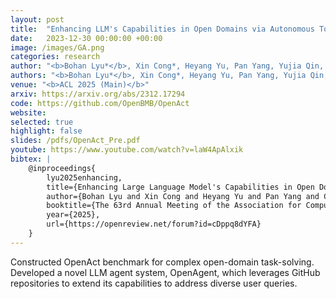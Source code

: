 ```yaml
---
layout: post
title:  "Enhancing LLM's Capabilities in Open Domains via Autonomous Tool Integration"
date:   2023-12-30 00:00:00 +00:00
image: /images/GA.png
categories: research
author: "<b>Bohan Lyu*</b>, Xin Cong*, Heyang Yu, Pan Yang, Yujia Qin, Yining Ye, Yaxi Lu, Zhong Zhang, Yukun Yan, Yankai Lin, Zhiyuan Liu, Maosong Sun"
authors: "<b>Bohan Lyu*</b>, Xin Cong*, Heyang Yu, Pan Yang, Yujia Qin, Yining Ye, Yaxi Lu, Zhong Zhang, Yukun Yan, Yankai Lin, Zhiyuan Liu, Maosong Sun"
venue: "<b>ACL 2025 (Main)</b>"
arxiv: https://arxiv.org/abs/2312.17294
code: https://github.com/OpenBMB/OpenAct
website: 
selected: true
highlight: false
slides: /pdfs/OpenAct_Pre.pdf
youtube: https://www.youtube.com/watch?v=laW4ApAlxik
bibtex: |
    @inproceedings{
        lyu2025enhancing,
        title={Enhancing Large Language Model's Capabilities in Open Domains via Autonomous Tool Integration from {GitHub}},
        author={Bohan Lyu and Xin Cong and Heyang Yu and Pan Yang and Cheng Qian and Zihe Wang and Yujia Qin and Yining Ye and Yaxi Lu and Chen Qian and Zhong Zhang and Yukun Yan and Yankai Lin and Zhiyuan Liu and Maosong Sun},
        booktitle={The 63rd Annual Meeting of the Association for Computational Linguistics},
        year={2025},
        url={https://openreview.net/forum?id=cDppq8dYFA}
    }
---
```

Constructed OpenAct benchmark for complex open-domain task-solving. Developed a novel LLM agent system, OpenAgent, which leverages GitHub repositories to extend its capabilities to address diverse user queries.